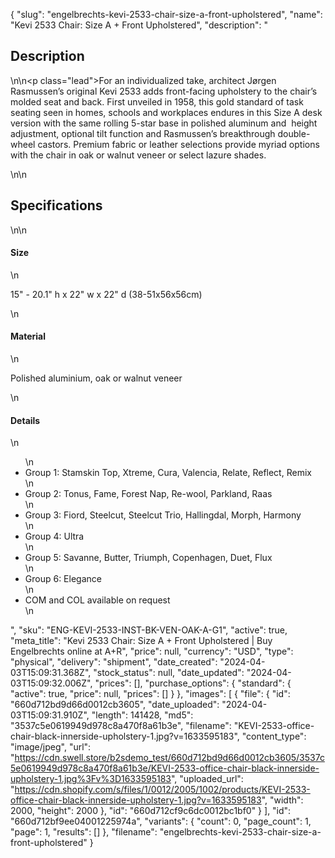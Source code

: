 {
  "slug": "engelbrechts-kevi-2533-chair-size-a-front-upholstered",
  "name": "Kevi 2533 Chair: Size A + Front Upholstered",
  "description": "<h2>Description</h2>\n<!-- split -->\n<p class=\"lead\">For an individualized take, architect Jørgen Rasmussen’s original Kevi 2533 adds front-facing upholstery to the chair’s molded seat and back. First unveiled in 1958, this gold standard of task seating seen in homes, schools and workplaces endures in this Size A desk version with the same rolling 5-star base in polished aluminum and  height adjustment, optional tilt function and Rasmussen’s breakthrough double-wheel castors. Premium fabric or leather selections provide myriad options with the chair in oak or walnut veneer or select lazure shades. </p>\n<!-- split -->\n<h2>Specifications</h2>\n<!-- split -->\n<h4>Size</h4>\n<p>15\" - 20.1\" h x 22\" w x 22\" d (38-51x56x56cm)</p>\n<h4>Material</h4>\n<p>Polished aluminium, oak or walnut veneer</p>\n<h4>Details</h4>\n<ul>\n<li>Group 1: Stamskin Top, Xtreme, Cura, Valencia, Relate, Reflect, Remix</li>\n<li>Group 2: Tonus, Fame, Forest Nap, Re-wool, Parkland, Raas</li>\n<li>Group 3: Fiord, Steelcut, Steelcut Trio, Hallingdal, Morph, Harmony</li>\n<li>Group 4: Ultra</li>\n<li>Group 5: Savanne, Butter, Triumph, Copenhagen, Duet, Flux</li>\n<li>Group 6: Elegance</li>\n<li>COM and COL available on request</li>\n</ul>",
  "sku": "ENG-KEVI-2533-INST-BK-VEN-OAK-A-G1",
  "active": true,
  "meta_title": "Kevi 2533 Chair: Size A + Front Upholstered | Buy Engelbrechts online at A+R",
  "price": null,
  "currency": "USD",
  "type": "physical",
  "delivery": "shipment",
  "date_created": "2024-04-03T15:09:31.368Z",
  "stock_status": null,
  "date_updated": "2024-04-03T15:09:32.006Z",
  "prices": [],
  "purchase_options": {
    "standard": {
      "active": true,
      "price": null,
      "prices": []
    }
  },
  "images": [
    {
      "file": {
        "id": "660d712bd9d66d0012cb3605",
        "date_uploaded": "2024-04-03T15:09:31.910Z",
        "length": 141428,
        "md5": "3537c5e0619949d978c8a470f8a61b3e",
        "filename": "KEVI-2533-office-chair-black-innerside-upholstery-1.jpg?v=1633595183",
        "content_type": "image/jpeg",
        "url": "https://cdn.swell.store/b2sdemo_test/660d712bd9d66d0012cb3605/3537c5e0619949d978c8a470f8a61b3e/KEVI-2533-office-chair-black-innerside-upholstery-1.jpg%3Fv%3D1633595183",
        "uploaded_url": "https://cdn.shopify.com/s/files/1/0012/2005/1002/products/KEVI-2533-office-chair-black-innerside-upholstery-1.jpg?v=1633595183",
        "width": 2000,
        "height": 2000
      },
      "id": "660d712cf9c6dc0012bc1bf0"
    }
  ],
  "id": "660d712bf9ee04001225974a",
  "variants": {
    "count": 0,
    "page_count": 1,
    "page": 1,
    "results": []
  },
  "filename": "engelbrechts-kevi-2533-chair-size-a-front-upholstered"
}